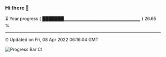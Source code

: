 ### Hi there 👋

⏳ Year progress { ███████▁▁▁▁▁▁▁▁▁▁▁▁▁▁▁▁▁▁▁▁▁▁▁ } 26.65 %

---

⏰ Updated on Fri, 08 Apr 2022 06:16:04 GMT

![Progress Bar CI](https://github.com/liununu/liununu/workflows/Progress%20Bar%20CI/badge.svg)
